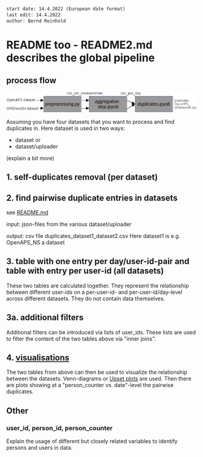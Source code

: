 ```
start date: 14.4.2022 (European date format)
last edit: 14.4.2022
author: Bernd Reinhold
```
# README too - README2.md describes the global pipeline

## process flow

<img src="doc/ProcessFlow.png" alt="ProcessFlow" width="1000px"/>

Assuming you have four datasets that you want to process and find duplicates in.
Here dataset is used in two ways:
- dataset or
- dataset/uploader

(explain a bit more)
## 1. self-duplicates removal (per dataset)

## 2. find pairwise duplicate entries in datasets
see [README.md](README.md)

input: json-files from the various dataset/uploader 

output: csv file duplicates_dataset1_dataset2.csv
Here dataset1 is e.g. OpenAPS_NS a dataset
## 3. table with one entry per day/user-id-pair and table with entry per user-id (all datasets)
These two tables are calculated together.
They represent the relationship between different user-ids on a per-user-id- and per-user-id/day-level across different datasets. They do not contain data themselves.


## 3a. additional filters
Additional filters can be introduced via lists of user_ids. These lists are used to filter the content of the two tables above via "inner joins".
## 4. [visualisations](OPEN_visualisations.md)
The two tables from above can then be used to visualize the relationship between the datasets.
Venn-diagrams or [Upset plots](https://pypi.org/project/UpSetPlot/) are used.
Then there are plots showing at a "person_counter vs. date"-level the pairwise duplicates.



## Other
### user_id, person_id, person_counter
Explain the usage of different but closely related variables to identify persons and users in data.